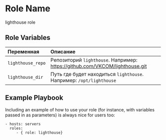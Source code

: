 Role Name
=========
lighthouse role


Role Variables
--------------

| Переменная        | Описание                                                                    |
| :---------------- | :-------------------------------------------------------------------------- |
| `lighthouse_repo` | Репозиторий `lighthouse`. Например: https://github.com/VKCOM/lighthouse.git |
| `lighthouse_dir`  | Путь где будет находиться `lighthouse`. Например: `/opt/lighthouse`         |



Example Playbook
----------------

Including an example of how to use your role (for instance, with variables passed in as parameters) is always nice for users too:

    - hosts: servers
      roles:
         - { role: lighthouse}

